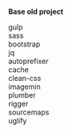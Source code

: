 **Base old project** 

gulp\
sass\
bootstrap\
jq\
autoprefixer\
cache\
clean-css\
imagemin\
plumber\
rigger\
sourcemaps\
uglify
